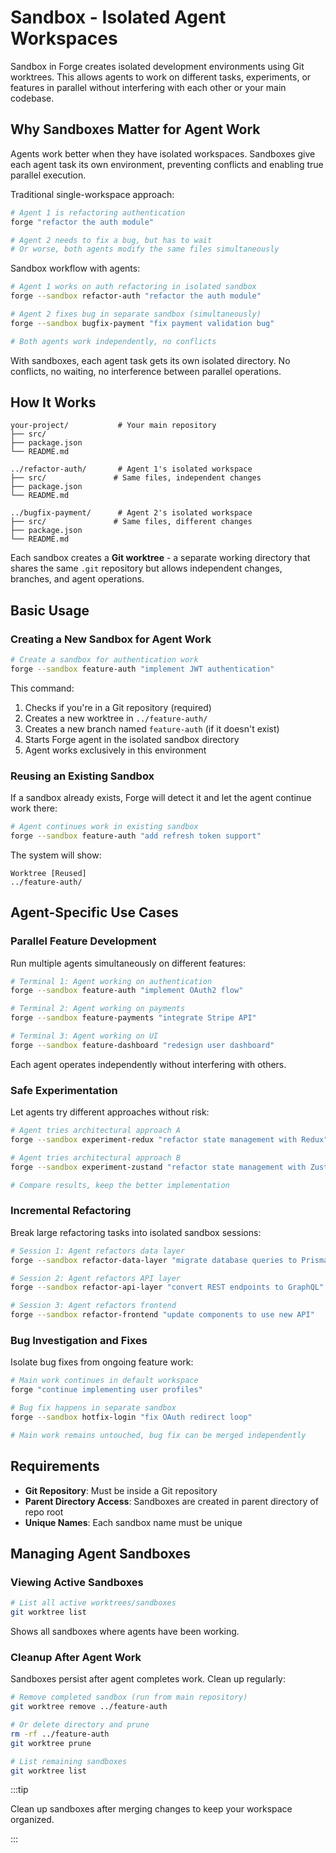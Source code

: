 # Sandbox - Isolated Agent Workspaces

Sandbox in Forge creates isolated development environments using Git worktrees. This allows agents to work on different tasks, experiments, or features in parallel without interfering with each other or your main codebase.

## Why Sandboxes Matter for Agent Work

Agents work better when they have isolated workspaces. Sandboxes give each agent task its own environment, preventing conflicts and enabling true parallel execution.

Traditional single-workspace approach:

```bash
# Agent 1 is refactoring authentication
forge "refactor the auth module"

# Agent 2 needs to fix a bug, but has to wait
# Or worse, both agents modify the same files simultaneously
```

Sandbox workflow with agents:

```bash
# Agent 1 works on auth refactoring in isolated sandbox
forge --sandbox refactor-auth "refactor the auth module"

# Agent 2 fixes bug in separate sandbox (simultaneously)
forge --sandbox bugfix-payment "fix payment validation bug"

# Both agents work independently, no conflicts
```

With sandboxes, each agent task gets its own isolated directory. No conflicts, no waiting, no interference between parallel operations.

## How It Works

```
your-project/           # Your main repository
├── src/
├── package.json
└── README.md

../refactor-auth/       # Agent 1's isolated workspace
├── src/               # Same files, independent changes
├── package.json
└── README.md

../bugfix-payment/      # Agent 2's isolated workspace
├── src/               # Same files, different changes
├── package.json
└── README.md
```

Each sandbox creates a **Git worktree** - a separate working directory that shares the same `.git` repository but allows independent changes, branches, and agent operations.

## Basic Usage

### Creating a New Sandbox for Agent Work

```bash
# Create a sandbox for authentication work
forge --sandbox feature-auth "implement JWT authentication"
```

This command:

1. Checks if you're in a Git repository (required)
2. Creates a new worktree in `../feature-auth/`
3. Creates a new branch named `feature-auth` (if it doesn't exist)
4. Starts Forge agent in the isolated sandbox directory
5. Agent works exclusively in this environment

### Reusing an Existing Sandbox

If a sandbox already exists, Forge will detect it and let the agent continue work there:

```bash
# Agent continues work in existing sandbox
forge --sandbox feature-auth "add refresh token support"
```

The system will show:

```
Worktree [Reused]
../feature-auth/
```

## Agent-Specific Use Cases

### Parallel Feature Development

Run multiple agents simultaneously on different features:

```bash
# Terminal 1: Agent working on authentication
forge --sandbox feature-auth "implement OAuth2 flow"

# Terminal 2: Agent working on payments
forge --sandbox feature-payments "integrate Stripe API"

# Terminal 3: Agent working on UI
forge --sandbox feature-dashboard "redesign user dashboard"
```

Each agent operates independently without interfering with others.

### Safe Experimentation

Let agents try different approaches without risk:

```bash
# Agent tries architectural approach A
forge --sandbox experiment-redux "refactor state management with Redux"

# Agent tries architectural approach B
forge --sandbox experiment-zustand "refactor state management with Zustand"

# Compare results, keep the better implementation
```

### Incremental Refactoring

Break large refactoring tasks into isolated sandbox sessions:

```bash
# Session 1: Agent refactors data layer
forge --sandbox refactor-data-layer "migrate database queries to Prisma"

# Session 2: Agent refactors API layer
forge --sandbox refactor-api-layer "convert REST endpoints to GraphQL"

# Session 3: Agent refactors frontend
forge --sandbox refactor-frontend "update components to use new API"
```

### Bug Investigation and Fixes

Isolate bug fixes from ongoing feature work:

```bash
# Main work continues in default workspace
forge "continue implementing user profiles"

# Bug fix happens in separate sandbox
forge --sandbox hotfix-login "fix OAuth redirect loop"

# Main work remains untouched, bug fix can be merged independently
```

## Requirements

- **Git Repository**: Must be inside a Git repository
- **Parent Directory Access**: Sandboxes are created in parent directory of repo root
- **Unique Names**: Each sandbox name must be unique

## Managing Agent Sandboxes

### Viewing Active Sandboxes

```bash
# List all active worktrees/sandboxes
git worktree list
```

Shows all sandboxes where agents have been working.

### Cleanup After Agent Work

Sandboxes persist after agent completes work. Clean up regularly:

```bash
# Remove completed sandbox (run from main repository)
git worktree remove ../feature-auth

# Or delete directory and prune
rm -rf ../feature-auth
git worktree prune

# List remaining sandboxes
git worktree list
```

:::tip

Clean up sandboxes after merging changes to keep your workspace organized.

:::
